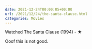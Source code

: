 ```yaml
---
date: 2021-12-24T00:00:05+00:00
url: /2021/12/24/the-santa-clause.html
categories: Movies
---
```

Watched The Santa Clause (1994) - ★

Ooof this is not good.


